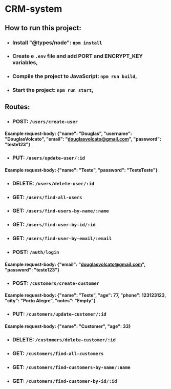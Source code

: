 # CRM-system

## How to run this project:
- ### Install "@types/node": `npm install`
- ### Create e `.env` file and add PORT and ENCRYPT_KEY variables, 
- ### Compile the project to JavaScript: `npm run build`, 
- ### Start the project: `npm run start`, 

## Routes:
- ### POST: `/users/create-user`
#### Example request-body: {"name": "Douglas", "username": "DouglasVolcato", "email": "douglasvolcato@gmail.com", "password": "teste123"}
- ### PUT: `/users/update-user/:id`
#### Example request-body: {"name": "Teste", "password": "TesteTeste"}
- ### DELETE: `/users/delete-user/:id`
- ### GET: `/users/find-all-users`
- ### GET: `/users/find-users-by-name/:name`
- ### GET: `/users/find-user-by-id/:id`
- ### GET: `/users/find-user-by-email/:email`

- ### POST: `/auth/login`
#### Example request-body: {"email": "douglasvolcato@gmail.com", "password": "teste123"}

- ### POST: `/customers/create-customer`
#### Example request-body:   {"name": "Teste", "age": 77, "phone": 123123123, "city": "Porto Alegre", "notes": "Empty"}
- ### PUT: `/customers/update-customer/:id`
#### Example request-body:   {"name": "Customer", "age": 33}
- ### DELETE: `/customers/delete-customer/:id`
- ### GET: `/customers/find-all-customers`
- ### GET: `/customers/find-customers-by-name/:name`
- ### GET: `/customers/find-customer-by-id/:id`
